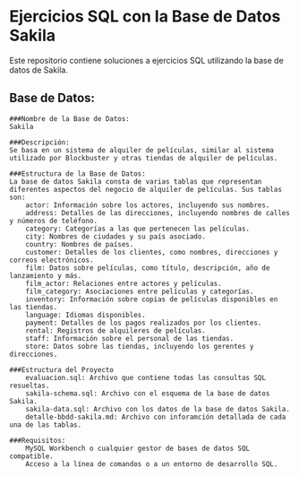 # Ejercicios SQL con la Base de Datos Sakila
Este repositorio contiene soluciones a ejercicios SQL utilizando la base de datos de Sakila. 
## Base de Datos:
    ###Nombre de la Base de Datos: 
    Sakila

    ###Descripción: 
    Se basa en un sistema de alquiler de películas, similar al sistema utilizado por Blockbuster y otras tiendas de alquiler de películas.

    ###Estructura de la Base de Datos: 
    La base de datos Sakila consta de varias tablas que representan diferentes aspectos del negocio de alquiler de películas. Sus tablas son:
        actor: Información sobre los actores, incluyendo sus nombres.
        address: Detalles de las direcciones, incluyendo nombres de calles y números de teléfono.
        category: Categorías a las que pertenecen las películas.
        city: Nombres de ciudades y su país asociado.
        country: Nombres de países.
        customer: Detalles de los clientes, como nombres, direcciones y correos electrónicos.
        film: Datos sobre películas, como título, descripción, año de lanzamiento y más.
        film_actor: Relaciones entre actores y películas.
        film_category: Asociaciones entre películas y categorías.
        inventory: Información sobre copias de películas disponibles en las tiendas.
        language: Idiomas disponibles.
        payment: Detalles de los pagos realizados por los clientes.
        rental: Registros de alquileres de películas.
        staff: Información sobre el personal de las tiendas.
        store: Datos sobre las tiendas, incluyendo los gerentes y direcciones.

    ###Estructura del Proyecto
        evaluacion.sql: Archivo que contiene todas las consultas SQL resueltas.
        sakila-schema.sql: Archivo con el esquema de la base de datos Sakila.
        sakila-data.sql: Archivo con los datos de la base de datos Sakila.
        detalle-bbdd-sakila.md: Archivo con inforamción detallada de cada una de las tablas.
    
    ###Requisitos:
        MySQL Workbench o cualquier gestor de bases de datos SQL compatible.
        Acceso a la línea de comandos o a un entorno de desarrollo SQL.